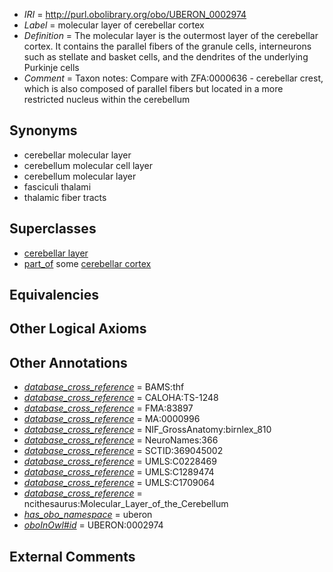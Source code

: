  * *IRI* = http://purl.obolibrary.org/obo/UBERON_0002974
 * *Label* = molecular layer of cerebellar cortex
 * *Definition* = The molecular layer is the outermost layer of the cerebellar cortex. It contains the parallel fibers of the granule cells, interneurons such as stellate and basket cells, and the dendrites of the underlying Purkinje cells
 * *Comment* = Taxon notes: Compare with ZFA:0000636 - cerebellar crest, which is also composed of parallel fibers but located in a more restricted nucleus within the cerebellum

## Synonyms

 * cerebellar molecular layer
 * cerebellum molecular cell layer
 * cerebellum molecular layer
 * fasciculi thalami
 * thalamic fiber tracts

## Superclasses

 * [cerebellar layer](../../UBERON/30/UBERON_0004130.md)
 * [part_of](../../BFO/50/BFO_0000050.md) some [cerebellar cortex](../../UBERON/29/UBERON_0002129.md)

## Equivalencies


## Other Logical Axioms


## Other Annotations

 * *[database_cross_reference](../../ef/oboInOwl#hasDbXref.md)* = BAMS:thf
 * *[database_cross_reference](../../ef/oboInOwl#hasDbXref.md)* = CALOHA:TS-1248
 * *[database_cross_reference](../../ef/oboInOwl#hasDbXref.md)* = FMA:83897
 * *[database_cross_reference](../../ef/oboInOwl#hasDbXref.md)* = MA:0000996
 * *[database_cross_reference](../../ef/oboInOwl#hasDbXref.md)* = NIF_GrossAnatomy:birnlex_810
 * *[database_cross_reference](../../ef/oboInOwl#hasDbXref.md)* = NeuroNames:366
 * *[database_cross_reference](../../ef/oboInOwl#hasDbXref.md)* = SCTID:369045002
 * *[database_cross_reference](../../ef/oboInOwl#hasDbXref.md)* = UMLS:C0228469
 * *[database_cross_reference](../../ef/oboInOwl#hasDbXref.md)* = UMLS:C1289474
 * *[database_cross_reference](../../ef/oboInOwl#hasDbXref.md)* = UMLS:C1709064
 * *[database_cross_reference](../../ef/oboInOwl#hasDbXref.md)* = ncithesaurus:Molecular_Layer_of_the_Cerebellum
 * *[has_obo_namespace](../../ce/oboInOwl#hasOBONamespace.md)* = uberon
 * *[oboInOwl#id](../../id/oboInOwl#id.md)* = UBERON:0002974

## External Comments


